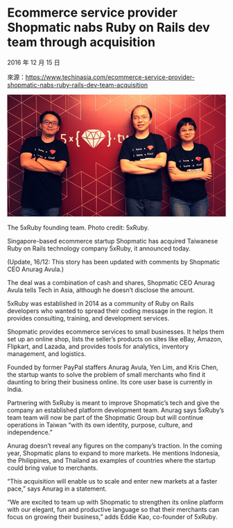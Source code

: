 # Ecommerce service provider Shopmatic nabs Ruby on Rails dev team through acquisition

2016 年 12 月 15 日

來源：https://www.techinasia.com/ecommerce-service-provider-shopmatic-nabs-ruby-rails-dev-team-acquisition

![image](images/2016-12-15/5xruby-team-photo.jpg)

The 5xRuby founding team. Photo credit: 5xRuby.

Singapore-based ecommerce startup Shopmatic has acquired Taiwanese Ruby on Rails technology company 5xRuby, it announced today.

(Update, 16/12: This story has been updated with comments by Shopmatic CEO Anurag Avula.)

The deal was a combination of cash and shares, Shopmatic CEO Anurag Avula tells Tech in Asia, although he doesn’t disclose the amount.

5xRuby was established in 2014 as a community of Ruby on Rails developers who wanted to spread their coding message in the region. It provides consulting, training, and development services.

Shopmatic provides ecommerce services to small businesses. It helps them set up an online shop, lists the seller’s products on sites like eBay, Amazon, Flipkart, and Lazada, and provides tools for analytics, inventory management, and logistics.

Founded by former PayPal staffers Anurag Avula, Yen Lim, and Kris Chen, the startup wants to solve the problem of small merchants who find it daunting to bring their business online. Its core user base is currently in India.

Partnering with 5xRuby is meant to improve Shopmatic’s tech and give the company an established platform development team. Anurag says 5xRuby’s team team will now be part of the Shopmatic Group but will continue operations in Taiwan “with its own identity, purpose, culture, and independence.”

Anurag doesn’t reveal any figures on the company’s traction. In the coming year, Shopmatic plans to expand to more markets. He mentions Indonesia, the Philippines, and Thailand as examples of countries where the startup could bring value to merchants.

“This acquisition will enable us to scale and enter new markets at a faster pace,” says Anurag in a statement.

“We are excited to team up with Shopmatic to strengthen its online platform with our elegant, fun and productive language so that their merchants can focus on growing their business,” adds Eddie Kao, co-founder of 5xRuby.
